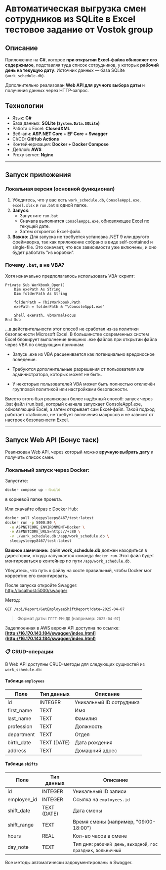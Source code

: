 # Автоматическая выгрузка смен сотрудников из SQLite в Excel тестовое задание от Vostok group

## Описание

Приложение на **C#**, которое **при открытии Excel-файла обновляет его содержимое**, подставляя туда список сотрудников, у которых **рабочий день на текущую дату**. Источник данных — база SQLite (`work_schedule.db`).

Дополнительно реализован **Web API для ручного выбора даты** и получения данных через HTTP-запрос.

## Технологии

- Язык: **C#**
- База данных: **SQLite (`System.Data.SQLite`)**
- Работа с Excel: **ClosedXML**
- Веб-апи: **ASP.NET Core + EF Core + Swagger**
- CI/CD: **GitHub Actions**
- Контейнеризация: **Docker + Docker Compose**
- Деплой: **AWS**
- Proxy server: **Nginx**

---

## Запуск приложения

### Локальная версия (основной функционал)

1. Убедитесь, что у вас есть `work_schedule.db`, `ConsoleApp1.exe`, `excel.xlsx` и `run.bat` в одной папке.
2. **Запуск**:
   - Запустите `run.bat`
   - Сначала выполнится `ConsoleApp1.exe`, обновляющее Excel по текущей дате.
   - Затем откроется Excel-файл.
3. **Важно:** Для запуска не требуется установка .NET 9 или другого фреймворка, так как приложение собрано в виде self-contained и single-file. Это означает, что все зависимости уже включены, и оно будет работать "из коробки".

### Почему `.bat`, а не VBA?

Хотя изначально предполагалось использовать VBA-скрипт:

```vba
Private Sub Workbook_Open()
    Dim exePath As String
    Dim folderPath As String

    folderPath = ThisWorkbook.Path
    exePath = folderPath & "\ConsoleApp1.exe"

    Shell exePath, vbNormalFocus
End Sub
```
...в действительности этот способ не сработал из-за политики безопасности Microsoft Excel. В большинстве современных систем Excel блокирует выполнение внешних .exe файлов при открытии файла через VBA по следующим причинам:

- Запуск .exe из VBA расценивается как потенциально вредоносное поведение.

- Требуются дополнительные разрешения от пользователя или администратора, которых может не быть.

- У некоторых пользователей VBA может быть полностью отключён групповой политикой или настройками безопасности.

Вместо этого был реализован более надёжный способ: запуск через .bat файл (run.bat), который сначала запускает ConsoleApp1.exe, обновляющий Excel, а затем открывает сам Excel-файл. Такой подход работает стабильно, не требует включения макросов и не зависит от настроек безопасности Excel.

---

## Запуск Web API (Бонус таск)

Реализован Web API, через который можно **вручную выбрать дату** и получить список смен.

### Локальный запуск через Docker:

Запустите:

```bash
docker compose up --build
```

в корневой папке проекта.

Или скачайте образ с Docker Hub:

```bash
docker pull sleepysleepy8467/test:latest
docker run -p 5000:80 \
  -e ASPNETCORE_ENVIRONMENT=Docker \
  -e ASPNETCORE_URLS=http://+:80 \
  -v ./work_schedule.db:/app/work_schedule.db \
  sleepysleepy8467/test:latest
```

**Важное замечание:** файл **work_schedule.db** должен находиться в директории, откуда запускается команда `docker run`. Этот файл будет монтироваться в контейнер по пути `/app/work_schedule.db`.

Убедитесь, что путь к файлу на хосте правильный, чтобы Docker мог корректно его смонтировать.

После запуска откройте Swagger:  
[http://localhost:5000/swagger](http://localhost:5000/swagger)

Метод:  
```
GET /api/Report/GetEmployeeShiftReport?date=2025-04-07
```

> Формат даты: `ГГГГ-ММ-ДД` (например: `2025-04-07`)

Задеплоенная в AWS версия API доступна по ссылке:
**[http://16.170.143.184/swagger/index.html](http://16.170.143.184/swagger/index.html)**

### 📋 CRUD-операции

В Web API доступны CRUD-методы для следующих сущностей из `work_schedule.db`:

#### Таблица `employees`

| Поле         | Тип данных   | Описание                  |
|--------------|--------------|---------------------------|
| id           | INTEGER      | Уникальный ID сотрудника |
| first_name   | TEXT         | Имя                      |
| last_name    | TEXT         | Фамилия                  |
| profession   | TEXT         | Должность                |
| department   | TEXT         | Отдел                    |
| birth_date   | TEXT (DATE)  | Дата рождения            |
| address      | TEXT         | Домашний адрес           |

#### Таблица `shifts`

| Поле         | Тип данных   | Описание                               |
|--------------|--------------|----------------------------------------|
| id           | INTEGER      | Уникальный ID записи                   |
| employee_id  | INTEGER      | Ссылка на `employees.id`               |
| shift_date   | TEXT (DATE)  | Дата смены                             |
| shift_range  | TEXT         | Время смены (например, "09:00-18:00") |
| hours        | REAL         | Кол-во часов в смене                   |
| day_note     | TEXT         | Тип дня: `рабочий день`, `выходной`, `гос праздник`, `больничный` |

Все методы автоматически задокументированы в Swagger.
